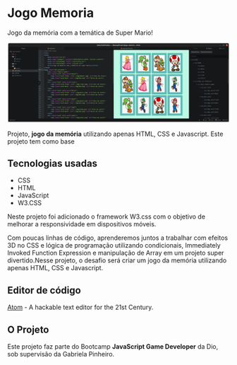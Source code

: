 # Jogo Memoria
Jogo da memória com a temática de Super Mario!

![Jogo da Memoria](./img/Captura-de-tela-jogo-da-memoria.png)

Projeto, **jogo da memória** utilizando apenas HTML, CSS e Javascript.
Este projeto tem como base

## Tecnologias usadas
- CSS
- HTML
- JavaScript
- W3.CSS

Neste projeto foi adicionado o framework W3.css com o objetivo de melhorar a
responsividade em dispositivos móveis.

Com poucas
linhas de código, aprenderemos juntos a trabalhar com efeitos 3D no CSS e lógica de programação utilizando condicionais, Immediately Invoked Function Expression e manipulação de Array em um projeto super divertido.Nesse projeto, o desafio será criar um jogo da memória utilizando apenas HTML, CSS e Javascript.

## Editor de código
[Atom](https://atom.io/) - A hackable text editor for the 21st Century.


## O Projeto
Este projeto faz parte do Bootcamp **JavaScript Game Developer** da Dio, sob
supervisão da Gabriela Pinheiro.
